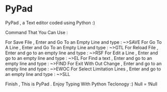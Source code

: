 # PyPad
PyPad , a Text editor coded using Python :)

Command That You Can Use :

For Save File , Enter and Go To an Empty Line and type : ~>SAVE
For Go To A Line , Enter and Go To an Empty Line and type : ~>GTL
For Reload File , Enter and go to an empty line and type : ~>RSF
For Edit a Line , Enter and go to an empty line and type : ~>EL
For Find a text , Enter and go to an empty line and type : ~>FIND
For Exit With Out Change , Enter and go to an empty line and type : ~>EWOC
For Select Limitation Lines , Enter and go to an empty line and type : ~>SLL

Finish , This is PyPad . Enjoy Typing With Python Teclonogy :)
Null = !Null
